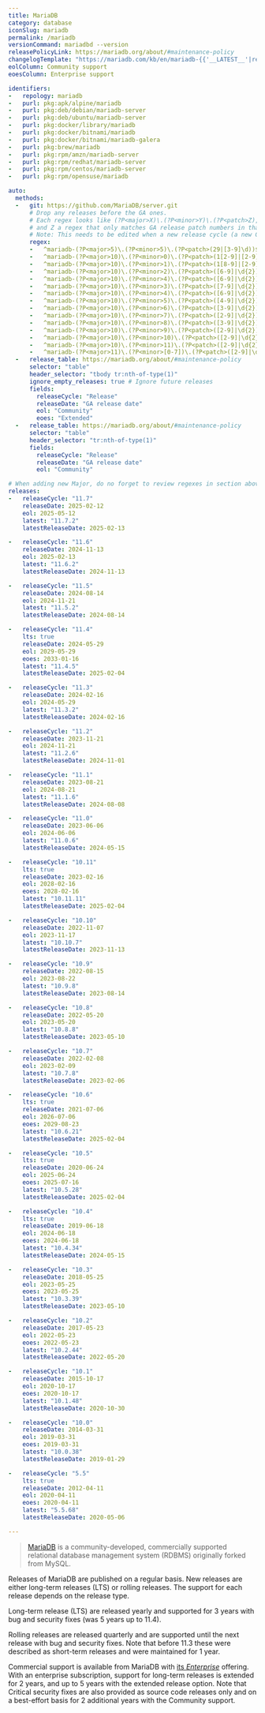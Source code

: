 ```yaml
---
title: MariaDB
category: database
iconSlug: mariadb
permalink: /mariadb
versionCommand: mariadbd --version
releasePolicyLink: https://mariadb.org/about/#maintenance-policy
changelogTemplate: "https://mariadb.com/kb/en/mariadb-{{'__LATEST__'|replace:'.','-'}}-changelog/"
eolColumn: Community support
eoesColumn: Enterprise support

identifiers:
-   repology: mariadb
-   purl: pkg:apk/alpine/mariadb
-   purl: pkg:deb/debian/mariadb-server
-   purl: pkg:deb/ubuntu/mariadb-server
-   purl: pkg:docker/library/mariadb
-   purl: pkg:docker/bitnami/mariadb
-   purl: pkg:docker/bitnami/mariadb-galera
-   purl: pkg:brew/mariadb
-   purl: pkg:rpm/amzn/mariadb-server
-   purl: pkg:rpm/redhat/mariadb-server
-   purl: pkg:rpm/centos/mariadb-server
-   purl: pkg:rpm/opensuse/mariadb

auto:
  methods:
  -   git: https://github.com/MariaDB/server.git
      # Drop any releases before the GA ones.
      # Each regex looks like (?P<major>X)\.(?P<minor>Y)\.(?P<patch>Z), where X is the major, Y the minor
      # and Z a regex that only matches GA release patch numbers in that cycle.
      # Note: This needs to be edited when a new release cycle (a new GA release) is added.
      regex:
      -   ^mariadb-(?P<major>5)\.(?P<minor>5)\.(?P<patch>(29|[3-9]\d))$
      -   ^mariadb-(?P<major>10)\.(?P<minor>0)\.(?P<patch>(1[2-9]|[2-9]\d))$
      -   ^mariadb-(?P<major>10)\.(?P<minor>1)\.(?P<patch>(1[8-9]|[2-9]\d))$
      -   ^mariadb-(?P<major>10)\.(?P<minor>2)\.(?P<patch>([6-9]|\d{2}))$
      -   ^mariadb-(?P<major>10)\.(?P<minor>4)\.(?P<patch>([6-9]|\d{2}))$
      -   ^mariadb-(?P<major>10)\.(?P<minor>3)\.(?P<patch>([7-9]|\d{2}))$
      -   ^mariadb-(?P<major>10)\.(?P<minor>4)\.(?P<patch>([6-9]|\d{2}))$
      -   ^mariadb-(?P<major>10)\.(?P<minor>5)\.(?P<patch>([4-9]|\d{2}))$
      -   ^mariadb-(?P<major>10)\.(?P<minor>6)\.(?P<patch>([3-9]|\d{2}))$
      -   ^mariadb-(?P<major>10)\.(?P<minor>7)\.(?P<patch>([2-9]|\d{2}))$
      -   ^mariadb-(?P<major>10)\.(?P<minor>8)\.(?P<patch>([3-9]|\d{2}))$
      -   ^mariadb-(?P<major>10)\.(?P<minor>9)\.(?P<patch>([2-9]|\d{2}))$
      -   ^mariadb-(?P<major>10)\.(?P<minor>10)\.(?P<patch>([2-9]|\d{2}))$
      -   ^mariadb-(?P<major>10)\.(?P<minor>11)\.(?P<patch>([2-9]|\d{2}))$
      -   ^mariadb-(?P<major>11)\.(?P<minor>[0-7])\.(?P<patch>([2-9]|\d{2}))$
  -   release_table: https://mariadb.org/about/#maintenance-policy
      selector: "table"
      header_selector: "tbody tr:nth-of-type(1)"
      ignore_empty_releases: true # Ignore future releases
      fields:
        releaseCycle: "Release"
        releaseDate: "GA release date"
        eol: "Community"
        eoes: "Extended"
  -   release_table: https://mariadb.org/about/#maintenance-policy
      selector: "table"
      header_selector: "tr:nth-of-type(1)"
      fields:
        releaseCycle: "Release"
        releaseDate: "GA release date"
        eol: "Community"

# When adding new Major, do no forget to review regexes in section above.
releases:
-   releaseCycle: "11.7"
    releaseDate: 2025-02-12
    eol: 2025-05-12
    latest: "11.7.2"
    latestReleaseDate: 2025-02-13

-   releaseCycle: "11.6"
    releaseDate: 2024-11-13
    eol: 2025-02-13
    latest: "11.6.2"
    latestReleaseDate: 2024-11-13

-   releaseCycle: "11.5"
    releaseDate: 2024-08-14
    eol: 2024-11-21
    latest: "11.5.2"
    latestReleaseDate: 2024-08-14

-   releaseCycle: "11.4"
    lts: true
    releaseDate: 2024-05-29
    eol: 2029-05-29
    eoes: 2033-01-16
    latest: "11.4.5"
    latestReleaseDate: 2025-02-04

-   releaseCycle: "11.3"
    releaseDate: 2024-02-16
    eol: 2024-05-29
    latest: "11.3.2"
    latestReleaseDate: 2024-02-16

-   releaseCycle: "11.2"
    releaseDate: 2023-11-21
    eol: 2024-11-21
    latest: "11.2.6"
    latestReleaseDate: 2024-11-01

-   releaseCycle: "11.1"
    releaseDate: 2023-08-21
    eol: 2024-08-21
    latest: "11.1.6"
    latestReleaseDate: 2024-08-08

-   releaseCycle: "11.0"
    releaseDate: 2023-06-06
    eol: 2024-06-06
    latest: "11.0.6"
    latestReleaseDate: 2024-05-15

-   releaseCycle: "10.11"
    lts: true
    releaseDate: 2023-02-16
    eol: 2028-02-16
    eoes: 2028-02-16
    latest: "10.11.11"
    latestReleaseDate: 2025-02-04

-   releaseCycle: "10.10"
    releaseDate: 2022-11-07
    eol: 2023-11-17
    latest: "10.10.7"
    latestReleaseDate: 2023-11-13

-   releaseCycle: "10.9"
    releaseDate: 2022-08-15
    eol: 2023-08-22
    latest: "10.9.8"
    latestReleaseDate: 2023-08-14

-   releaseCycle: "10.8"
    releaseDate: 2022-05-20
    eol: 2023-05-20
    latest: "10.8.8"
    latestReleaseDate: 2023-05-10

-   releaseCycle: "10.7"
    releaseDate: 2022-02-08
    eol: 2023-02-09
    latest: "10.7.8"
    latestReleaseDate: 2023-02-06

-   releaseCycle: "10.6"
    lts: true
    releaseDate: 2021-07-06
    eol: 2026-07-06
    eoes: 2029-08-23
    latest: "10.6.21"
    latestReleaseDate: 2025-02-04

-   releaseCycle: "10.5"
    lts: true
    releaseDate: 2020-06-24
    eol: 2025-06-24
    eoes: 2025-07-16
    latest: "10.5.28"
    latestReleaseDate: 2025-02-04

-   releaseCycle: "10.4"
    lts: true
    releaseDate: 2019-06-18
    eol: 2024-06-18
    eoes: 2024-06-18
    latest: "10.4.34"
    latestReleaseDate: 2024-05-15

-   releaseCycle: "10.3"
    releaseDate: 2018-05-25
    eol: 2023-05-25
    eoes: 2023-05-25
    latest: "10.3.39"
    latestReleaseDate: 2023-05-10

-   releaseCycle: "10.2"
    releaseDate: 2017-05-23
    eol: 2022-05-23
    eoes: 2022-05-23
    latest: "10.2.44"
    latestReleaseDate: 2022-05-20

-   releaseCycle: "10.1"
    releaseDate: 2015-10-17
    eol: 2020-10-17
    eoes: 2020-10-17
    latest: "10.1.48"
    latestReleaseDate: 2020-10-30

-   releaseCycle: "10.0"
    releaseDate: 2014-03-31
    eol: 2019-03-31
    eoes: 2019-03-31
    latest: "10.0.38"
    latestReleaseDate: 2019-01-29

-   releaseCycle: "5.5"
    lts: true
    releaseDate: 2012-04-11
    eol: 2020-04-11
    eoes: 2020-04-11
    latest: "5.5.68"
    latestReleaseDate: 2020-05-06

---
```


> [MariaDB](https://mariadb.org/about/) is a community-developed, commercially supported relational
> database management system (RDBMS) originally forked from MySQL.

Releases of MariaDB are published on a regular basis. New releases are either long-term releases (LTS) or rolling
releases. The support for each release depends on the release type.

Long-term release (LTS) are released yearly and supported for 3 years with bug and security fixes (was 5 years up to
11.4).

Rolling releases are released quarterly and are supported until the next release with bug and security fixes. Note that
before 11.3 these were described as short-term releases and were maintained for 1 year.

Commercial support is available from MariaDB with [its _Enterprise_](https://mariadb.com/pricing/) offering. With an
enterprise subscription, support for long-term releases is extended for 2 years, and up to 5 years with the extended
release option. Note that Critical security fixes are also provided as source code releases only and on a best-effort
basis for 2 additional years with the Community support.
